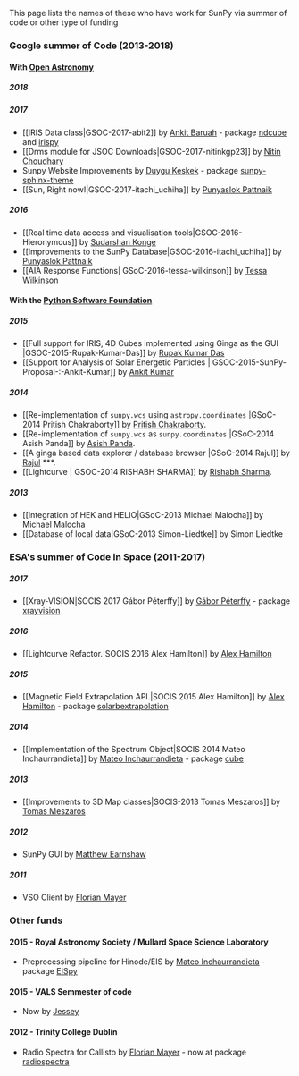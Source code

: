 This page lists the names of these who have work for SunPy via summer of code or other type of funding

### Google summer of Code (2013-2018)

#### With [Open Astronomy](http://openastronomy.org/)

##### 2018

##### 2017

* [[IRIS Data class|GSOC-2017-abit2]] by [Ankit Baruah](https://github.com/abit2) - package [ndcube](https://github.com/sunpy/ndcube) and [irispy](https://github.com/sunpy/irispy)
* [[Drms module for JSOC Downloads|GSOC-2017-nitinkgp23]] by [Nitin Choudhary](https://github.com/nitinkgp23)
* Sunpy Website Improvements by [Duygu Keşkek](DuyguKeskek) - package [sunpy-sphinx-theme](https://github.com/sunpy/sunpy-sphinx-theme)
* [[Sun, Right now!|GSOC-2017-itachi_uchiha]] by [Punyaslok Pattnaik](https://github.com/Punyaslok)

##### 2016

* [[Real time data access and visualisation tools|GSOC-2016-Hieronymous]] by [Sudarshan Konge](https://github.com/sudk1896)
* [[Improvements to the SunPy Database|GSOC-2016-itachi_uchiha]] by [Punyaslok Pattnaik](https://github.com/Punyaslok)
* [[AIA Response Functions| GSoC-2016-tessa-wilkinson]] by [Tessa Wilkinson ](https://github.com/tdwilkinson)

#### With the [Python Software Foundation](https://www.python.org/psf/)

##### 2015

* [[Full support for IRIS, 4D Cubes implemented using Ginga as the GUI |GSOC-2015-Rupak-Kumar-Das]] by [Rupak Kumar Das](https://github.com/rupak0577)
* [[Support for Analysis of Solar Energetic Particles | GSOC-2015-SunPy-Proposal-:-Ankit-Kumar]] by [Ankit Kumar](https://github.com/ankitkmr)

##### 2014

* [[Re-implementation of `sunpy.wcs` using `astropy.coordinates` |GSoC-2014 Pritish Chakraborty]] by [Pritish Chakraborty](https://github.com/VaticanCameos).
* [[Re-implementation of `sunpy.wcs` as `sunpy.coordinates` |GSoC-2014 Asish Panda]] by [Asish Panda](https://github.com/kaichogami).
* [[A ginga based data explorer / database browser |GSoC-2014 Rajul]] by [Rajul](https://github.com/rajul) ***.
* [[Lightcurve | GSOC-2014 RISHABH SHARMA]] by [Rishabh Sharma](https://github.com/gunner272).


##### 2013

* [[Integration of HEK and HELIO|GSoC-2013 Michael Malocha]] by Michael Malocha
* [[Database of local data|GSoC-2013 Simon-Liedtke]] by Simon Liedtke

### ESA's summer of Code in Space (2011-2017)

##### 2017

* [[Xray-VISION|SOCIS 2017 Gábor Péterffy]] by [Gábor Péterffy](https://github.com/pgabor) - package [xrayvision](https://github.com/sunpy/xrayvision)

##### 2016

* [[Lightcurve Refactor.|SOCIS 2016 Alex Hamilton]] by [Alex Hamilton](https://github.com/Alex-Ian-Hamilton)

##### 2015

* [[Magnetic Field Extrapolation API.|SOCIS 2015 Alex Hamilton]] by [Alex Hamilton](https://github.com/Alex-Ian-Hamilton) - package [solarbextrapolation](https://github.com/sunpy/solarbextrapolation)

##### 2014

* [[Implementation of the Spectrum Object|SOCIS 2014 Mateo Inchaurrandieta]] by [Mateo Inchaurrandieta](https://github.com/mateoi) - package [cube](https://github.com/sunpy/cube)

##### 2013

* [[Improvements to 3D Map classes|SOCIS-2013 Tomas Meszaros]] by [Tomas Meszaros](https://github.com/examon)

##### 2012

* SunPy GUI by [Matthew Earnshaw](https://github.com/mattearnshaw)

##### 2011

* VSO Client by [Florian Mayer](https://github.com/segfaulthunter)


### Other funds

#### 2015 - Royal Astronomy Society / Mullard Space Science Laboratory

* Preprocessing pipeline for Hinode/EIS by [Mateo Inchaurrandieta](https://github.com/mateoi) - package [EISpy](https://github.com/MSSLSolar/EISpy)

#### 2015 - VALS Semmester of code

* Now by [Jessey](https://github.com/tortoiseJess)

#### 2012 - Trinity College Dublin
* Radio Spectra for Callisto by [Florian Mayer](https://github.com/segfaulthunter) - now at package [radiospectra](https://github.com/sunpy/radiospectra)

